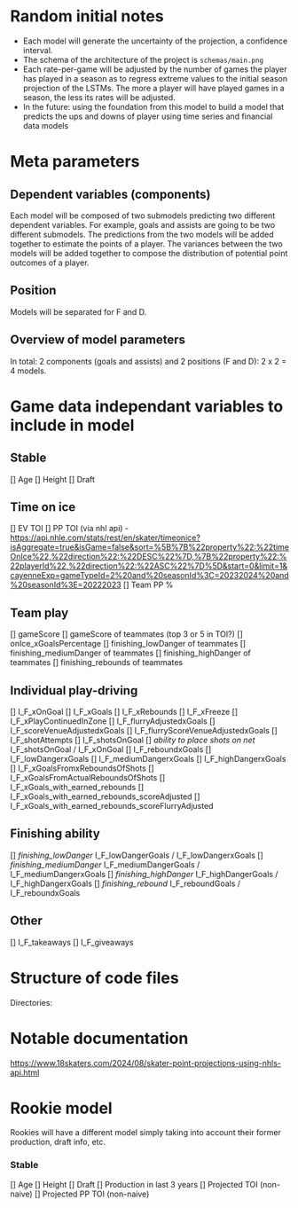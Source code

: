 # Random initial notes

- Each model will generate the uncertainty of the projection, a confidence interval.
- The schema of the architecture of the project is `schemas/main.png`
- Each rate-per-game will be adjusted by the number of games the player has played in a season as to regress extreme values to the initial season projection of the LSTMs. The more a player will have played games in a season, the less its rates will be adjusted.
- In the future: using the foundation from this model to build a model that predicts the ups and downs of player using time series and financial data models

# Meta parameters

## Dependent variables (components)

Each model will be composed of two submodels predicting two different dependent variables. For example, goals and assists are going to be two different submodels. The predictions from the two models will be added together to estimate the points of a player. The variances between the two models will be added together to compose the distribution of potential point outcomes of a player.

## Position

Models will be separated for F and D.

## Overview of model parameters

In total: 2 components (goals and assists) and 2 positions (F and D): 2 x 2 = 4 models.

# Game data independant variables to include in model

## Stable

[] Age
[] Height
[] Draft

## Time on ice

[] EV TOI 
[] PP TOI (via nhl api)
    - https://api.nhle.com/stats/rest/en/skater/timeonice?isAggregate=true&isGame=false&sort=%5B%7B%22property%22:%22timeOnIce%22,%22direction%22:%22DESC%22%7D,%7B%22property%22:%22playerId%22,%22direction%22:%22ASC%22%7D%5D&start=0&limit=1&cayenneExp=gameTypeId=2%20and%20seasonId%3C=20232024%20and%20seasonId%3E=20222023
[] Team PP %

## Team play

[] gameScore
[] gameScore of teammates (top 3 or 5 in TOI?)
[] onIce_xGoalsPercentage
[] finishing_lowDanger of teammates
[] finishing_mediumDanger of teammates
[] finishing_highDanger of teammates
[] finishing_rebounds of teammates

## Individual play-driving

[] I_F_xOnGoal
[] I_F_xGoals
[] I_F_xRebounds
[] I_F_xFreeze
[] I_F_xPlayContinuedInZone
[] I_F_flurryAdjustedxGoals
[] I_F_scoreVenueAdjustedxGoals
[] I_F_flurryScoreVenueAdjustedxGoals
[] I_F_shotAttempts
[] I_F_shotsOnGoal
[] *ability to place shots on net* I_F_shotsOnGoal / I_F_xOnGoal
[] I_F_reboundxGoals
[] I_F_lowDangerxGoals
[] I_F_mediumDangerxGoals
[] I_F_highDangerxGoals
[] I_F_xGoalsFromxReboundsOfShots
[] I_F_xGoalsFromActualReboundsOfShots
[] I_F_xGoals_with_earned_rebounds
[] I_F_xGoals_with_earned_rebounds_scoreAdjusted
[] I_F_xGoals_with_earned_rebounds_scoreFlurryAdjusted

## Finishing ability

[] *finishing_lowDanger* I_F_lowDangerGoals / I_F_lowDangerxGoals
[] *finishing_mediumDanger* I_F_mediumDangerGoals / I_F_mediumDangerxGoals
[] *finishing_highDanger* I_F_highDangerGoals / I_F_highDangerxGoals
[] *finishing_rebound* I_F_reboundGoals / I_F_reboundxGoals

## Other

[] I_F_takeaways
[] I_F_giveaways


# Structure of code files

Directories:

# Notable documentation
https://www.18skaters.com/2024/08/skater-point-projections-using-nhls-api.html


# Rookie model

Rookies will have a different model simply taking into account their former production, draft info, etc.

### Stable

[] Age
[] Height
[] Draft
[] Production in last 3 years
[] Projected TOI (non-naive)
[] Projected PP TOI (non-naive)
